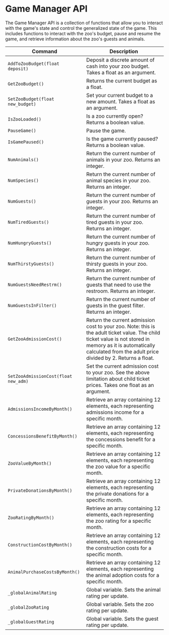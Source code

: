 # Game Manager API

The Game Manager API is a collection of functions that allow you to interact with the game's state and control the generalized state of the game. This includes functions to interact with the zoo's budget, pause and resume the game, and retrieve information about the zoo's guests and animals.

| Command  | Description |
| ------------- | ------------- |
| `AddToZooBudget(float deposit)` | Deposit a discrete amount of cash into your zoo budget. Takes a float as an argument. |
| `GetZooBudget()` | Returns the current budget as a float. |
| `SetZooBudget(float new_budget)` | Set your current budget to a new amount. Takes a float as an argument. |
| `IsZooLoaded()` | Is a zoo currently open? Returns a boolean value. |
| `PauseGame()` | Pause the game. |
| `IsGamePaused()` | Is the game currently paused? Returns a boolean value. |
| `NumAnimals()` | Return the current number of animals in your zoo. Returns an integer. |
| `NumSpecies()` | Return the current number of animal species in your zoo. Returns an integer. |
| `NumGuests()` | Return the current number of guests in your zoo. Returns an integer. |
| `NumTiredGuests()` | Return the current number of tired guests in your zoo. Returns an integer. |
| `NumHungryGuests()` | Return the current number of hungry guests in your zoo. Returns an integer. |
| `NumThirstyGuests()` | Return the current number of thirsty guests in your zoo. Returns an integer. |
| `NumGuestsNeedRestrm()` | Return the current number of guests that need to use the restroom. Returns an integer. |
| `NumGuestsInFilter()` | Return the current number of guests in the guest filter. Returns an integer. |
| `GetZooAdmissionCost()` | Return the current admission cost to your zoo. Note: this is the adult ticket value. The child ticket value is not stored in memory as it is automatically calculated from the adult price divided by 2. Returns a float. |
| `SetZooAdmissionCost(float new_adm)` | Set the current admission cost to your zoo. See the above limitation about child ticket prices. Takes one float as an argument. |
| `AdmissionsIncomeByMonth()` | Retrieve an array containing 12 elements, each representing admissions income for a specific month. |
| `ConcessionsBenefitByMonth()` | Retrieve an array containing 12 elements, each representing the concessions benefit for a specific month. |
| `ZooValueByMonth()` | Retrieve an array containing 12 elements, each representing the zoo value for a specific month. |
| `PrivateDonationsByMonth()` | Retrieve an array containing 12 elements, each representing the private donations for a specific month. |
| `ZooRatingByMonth()` | Retrieve an array containing 12 elements, each representing the zoo rating for a specific month. |
| `ConstructionCostByMonth()` | Retrieve an array containing 12 elements, each representing the construction costs for a specific month. |
| `AnimalPurchaseCostsByMonth()` | Retrieve an array containing 12 elements, each representing the animal adoption costs for a specific month. |
| `_globalAnimalRating` | Global variable. Sets the animal rating per update. |
| `_globalZooRating` | Global variable. Sets the zoo rating per update. |
| `_globalGuestRating` | Global variable. Sets the guest rating per update. |
